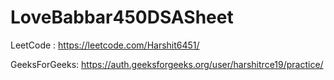 # LoveBabbar450DSASheet

LeetCode : https://leetcode.com/Harshit6451/

GeeksForGeeks: https://auth.geeksforgeeks.org/user/harshitrce19/practice/
